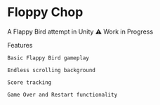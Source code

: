 # Floppy Chop
A Flappy Bird attempt in Unity
⚠️ Work in Progress

Features

    Basic Flappy Bird gameplay

    Endless scrolling background

    Score tracking

    Game Over and Restart functionality


